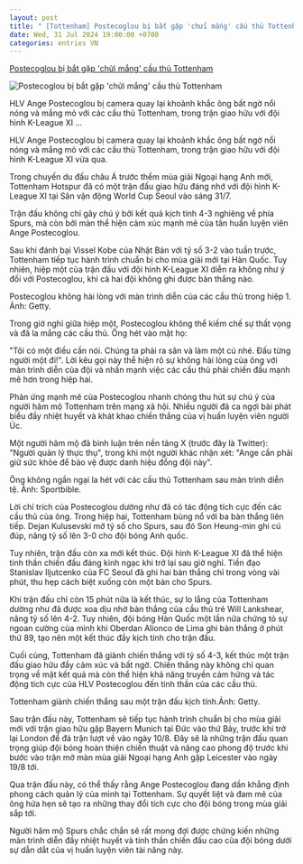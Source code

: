 ```yaml
---
layout: post
title: " [Tottenham] Postecoglou bị bắt gặp 'chửi mắng' cầu thủ Tottenham"
date: Wed, 31 Jul 2024 19:00:00 +0700
categories: entries VN
---
```

[Postecoglou bị bắt gặp 'chửi mắng' cầu thủ Tottenham](https://thethao247.vn/461-chua-vao-mua-giai-postecoglou-da-bi-bat-gap-chui-mang-cau-thu-tottenham-d337227.html)

![Postecoglou bị bắt gặp 'chửi mắng' cầu thủ Tottenham](https://cdn-img.thethao247.vn/storage/files/btvttqt4/social-thumb/2024/07/31/2-1722436079jpg-213052avatar.jpg)

HLV Ange Postecoglou bị camera quay lại khoảnh khắc ông bất ngờ nổi nóng và mắng mỏ với các cầu thủ Tottenham, trong trận giao hữu với đội hình K-League XI ...

HLV Ange Postecoglou bị camera quay lại khoảnh khắc ông bất ngờ nổi nóng và mắng mỏ với các cầu thủ Tottenham, trong trận giao hữu với đội hình K-League XI vừa qua.

Trong chuyến du đấu châu Á trước thềm mùa giải Ngoại hạng Anh mới, Tottenham Hotspur đã có một trận đấu giao hữu đáng nhớ với đội hình K-League XI tại Sân vận động World Cup Seoul vào sáng 31/7.

Trận đấu không chỉ gây chú ý bởi kết quả kịch tính 4-3 nghiêng về phía Spurs, mà còn bởi màn thể hiện cảm xúc mạnh mẽ của tân huấn luyện viên Ange Postecoglou.

Sau khi đánh bại Vissel Kobe của Nhật Bản với tỷ số 3-2 vào tuần trước, Tottenham tiếp tục hành trình chuẩn bị cho mùa giải mới tại Hàn Quốc. Tuy nhiên, hiệp một của trận đấu với đội hình K-League XI diễn ra không như ý đối với Postecoglou, khi cả hai đội không ghi được bàn thắng nào.

Postecoglou không hài lòng với màn trình diễn của các cầu thủ trong hiệp 1. Ảnh: Getty.

Trong giờ nghỉ giữa hiệp một, Postecoglou không thể kiềm chế sự thất vọng và đã la mắng các cầu thủ. Ông hét vào mặt họ:

"Tôi có một điều cần nói. Chúng ta phải ra sân và làm một cú nhé. Đấu từng người một đi!". Lời kêu gọi này thể hiện rõ sự không hài lòng của ông với màn trình diễn của đội và nhấn mạnh việc các cầu thủ phải chiến đấu mạnh mẽ hơn trong hiệp hai.

Phản ứng mạnh mẽ của Postecoglou nhanh chóng thu hút sự chú ý của người hâm mộ Tottenham trên mạng xã hội. Nhiều người đã ca ngợi bài phát biểu đầy nhiệt huyết và khát khao chiến thắng của vị huấn luyện viên người Úc.

Một người hâm mộ đã bình luận trên nền tảng X (trước đây là Twitter): "Người quản lý thực thụ", trong khi một người khác nhận xét: "Ange cần phải giữ sức khỏe để bảo vệ được danh hiệu đồng đội này".

Ông không ngần ngại la hét với các cầu thủ Tottenham sau màn trình diễn tệ. Ảnh: Sportbible.

Lời chỉ trích của Postecoglou dường như đã có tác động tích cực đến các cầu thủ của ông. Trong hiệp hai, Tottenham bùng nổ với ba bàn thắng liên tiếp. Dejan Kulusevski mở tỷ số cho Spurs, sau đó Son Heung-min ghi cú đúp, nâng tỷ số lên 3-0 cho đội bóng Anh quốc.

Tuy nhiên, trận đấu còn xa mới kết thúc. Đội hình K-League XI đã thể hiện tinh thần chiến đấu đáng kinh ngạc khi trở lại sau giờ nghỉ. Tiền đạo Stanislav Iljutcenko của FC Seoul đã ghi hai bàn thắng chỉ trong vòng vài phút, thu hẹp cách biệt xuống còn một bàn cho Spurs.

Khi trận đấu chỉ còn 15 phút nữa là kết thúc, sự lo lắng của Tottenham dường như đã được xoa dịu nhờ bàn thắng của cầu thủ trẻ Will Lankshear, nâng tỷ số lên 4-2. Tuy nhiên, đội bóng Hàn Quốc một lần nữa chứng tỏ sự ngoan cường của mình khi Oberdan Alionco de Lima ghi bàn thắng ở phút thứ 89, tạo nên một kết thúc đầy kịch tính cho trận đấu.

Cuối cùng, Tottenham đã giành chiến thắng với tỷ số 4-3, kết thúc một trận đấu giao hữu đầy cảm xúc và bất ngờ. Chiến thắng này không chỉ quan trọng về mặt kết quả mà còn thể hiện khả năng truyền cảm hứng và tác động tích cực của HLV Postecoglou đến tinh thần của các cầu thủ.

Tottenham giành chiến thắng sau một trận đấu kịch tính.Ảnh: Getty.

Sau trận đấu này, Tottenham sẽ tiếp tục hành trình chuẩn bị cho mùa giải mới với trận giao hữu gặp Bayern Munich tại Đức vào thứ Bảy, trước khi trở lại London để đá trận lượt về vào ngày 10/8. Đây sẽ là những trận đấu quan trọng giúp đội bóng hoàn thiện chiến thuật và nâng cao phong độ trước khi bước vào trận mở màn mùa giải Ngoại hạng Anh gặp Leicester vào ngày 19/8 tới.

Qua trận đấu này, có thể thấy rằng Ange Postecoglou đang dần khẳng định phong cách quản lý của mình tại Tottenham. Sự quyết liệt và đam mê của ông hứa hẹn sẽ tạo ra những thay đổi tích cực cho đội bóng trong mùa giải sắp tới.

Người hâm mộ Spurs chắc chắn sẽ rất mong đợi được chứng kiến những màn trình diễn đầy nhiệt huyết và tinh thần chiến đấu cao của đội bóng dưới sự dẫn dắt của vị huấn luyện viên tài năng này.

